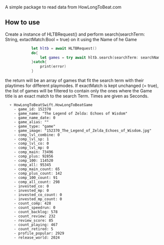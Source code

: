 A simple package to read data from HowLongToBeat.com

## How to use

Create a instance of HLTBRequest() and perform search(searchTerm: String, extactMatch:Bool = true) on it using the Name of he Game

```swift
            let hltb = await HLTBRequest()
            do{
                let games = try await hltb.search(searchTerm: searchName)
            }catch{
                print(error)
            }
```

the return will be an array of games that fit the search term with their playtimes for different playmodes. If exactMatch is kept unchanged (= true), the list of games will be filtered to contain only the ones where the Game title is an exact match to the search Term. Times are given as Seconds.

```
  ▿ HowLongToBeatSwift.HowLongToBeatGame
    - game_id: 152370
    - game_name: "The Legend of Zelda: Echoes of Wisdom"
    - game_name_date: 0
    - game_alias: ""
    - game_type: "game"
    - game_image: "152370_The_Legend_of_Zelda_Echoes_of_Wisdom.jpg"
    - comp_lvl_combine: 0
    - comp_lvl_sp: 1
    - comp_lvl_co: 0
    - comp_lvl_mp: 0
    - comp_main: 73496
    - comp_plus: 92856
    - comp_100: 114520
    - comp_all: 95345
    - comp_main_count: 65
    - comp_plus_count: 142
    - comp_100_count: 91
    - comp_all_count: 298
    - invested_co: 0
    - invested_mp: 0
    - invested_co_count: 0
    - invested_mp_count: 0
    - count_comp: 428
    - count_speedrun: 0
    - count_backlog: 578
    - count_review: 232
    - review_score: 85
    - count_playing: 467
    - count_retired: 5
    - profile_popular: 2929
    - release_world: 2024
```

